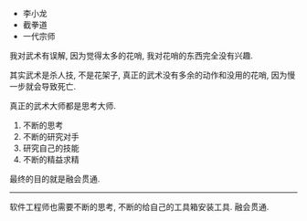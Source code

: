 - 李小龙
- 截拳道
- 一代宗师

我对武术有误解, 因为觉得太多的花哨, 我对花哨的东西完全没有兴趣.

其实武术是杀人技, 不是花架子, 真正的武术没有多余的动作和没用的花哨, 因为慢一步就会导致死亡.

真正的武术大师都是思考大师.

1. 不断的思考 
2. 不断的研究对手
3. 研究自己的技能
4. 不断的精益求精

最终的目的就是融会贯通.

---


软件工程师也需要不断的思考, 不断的给自己的工具箱安装工具. 融会贯通.

